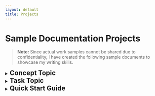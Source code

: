```yaml
---
layout: default
title: Projects
---
```

# Sample Documentation Projects

> **Note:** Since actual work samples cannot be shared due to confidentiality, I have created the following sample documents to showcase my writing skills.

<details>
<summary><span style="font-size: 1.5em; font-weight: bold;">Concept Topic</span></summary>

<p>This section describes a sample concept topic created to demonstrate my understanding of technical documentation practices.</p>

<h2>Overview of Chat in Microsoft Teams</h2>

<p> Chat enables you to communicate with other users through text messages. You can chat privately or in a group. The Chat feature enables you to share files, such as images, videos, and attachments. This feature enables you to format text, insert tables, use bullets, and more before sending a message to enhance readability. You have options to share your emotions using emojis, stickers, and GIFs. With these features, Chat enhances communication and collaboration.</p>

  <p><strong>Key Features</strong></p>
  <ul>
    <li><b>Private chat:</b> Enables two users to exchange messages.</li>
    <li><b>Group chat:</b> Enables more users to exchange messages as a group.</li>
    <li><b>File sharing:</b> Allows you to share images, videos, files, and audio.</li>
    <li><b>Forward:</b> Lets you forward a message to another user or a group.</li>
    <li><b>Formatting:</b> Enables you to format your text style before sending a message.</li>
    <li><b>Emojis:</b> Helps you to share your thoughts using reactions.</li>
  </ul>

  <p><strong>Benefits</strong></p>
  <ul>
    <li><b>Instant Messaging:</b> Send real-time messages to individuals or groups for quick communication.</li>
    <li><b>Access Previous Messages:</b> Search and reference past conversations to retain context and information.</li>
    <li><b>Better Collaboration:</b> Communicate efficiently with team members, enhancing collaboration across the organization.</li>
    <li><b>Share Media and Files:</b> Easily exchange images, documents, and other files to support ongoing discussions.</li>
  </ul>
</details>

<details>
  <summary><span style="font-size: 1.5em; font-weight: bold;">Task Topic</span></summary>
  <p>This section describes a sample task topic created to demonstrate my understanding of technical documentation practices.</p>

  #### Overview of Chat in Microsoft Teams
  Sign in to MS Teams and share an attachment with a contact. You can share attachments, such as Word documents, spreadsheets, presentations, PDFs, and media files. 
  
  **Prerequisites**
  - Access to MS Teams
  - Name of the contact
  
  To share,

  1. On your Desktop/Laptop, sign in to MS Teams.
  2. On **Chat**, perform one of the following options:
        - Using New Chat  
          a) On the top pane, select the New chat icon.  
          b) In the search box, enter and select the contact’s name.
        - Using Search  
          a) On the top pane, select the New chat icon.  
          b) In the search box, enter and select the contact’s name.
        - Using Contacts  
          On the left pane, go to Contacts and select the desired person.
          
          **Note:** If you have already chatted with a contact, you can select them from Recent.
          
        Your Chat window with the selected contact opens.
   3. On the bottom pane, perform the following steps:  
   a) In the text box, select the Attach files icon.  
   b) Perform one of the following options:
        - Drag and drop the desired file into the text box.
        - Select Upload from this device and select the desired file from your device.
        - Select Attach cloud files and select the desired file from OneDrive.
  
       C)  Select the Send icon.  

       Your attachment is shared to the contact.

</details>

<details>
  <summary><span style="font-size: 1.5em; font-weight: bold;">Quick Start Guide</span></summary>
  <p>This guide helps new users quickly get started with the product or feature, providing clear setup instructions and examples.</p>

  <iframe src="documents/Quick%20Start%20Guide.pdf" width="90%" height="600px">
    This browser does not support PDFs. Please download the PDF to view it:
    <a href="documents/Quick%20Start%20Guide.pdf">Download PDF</a>.
</iframe>

</details>


